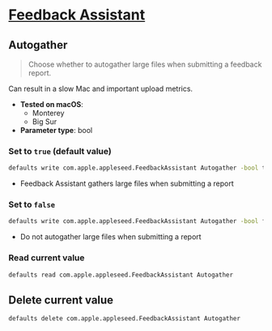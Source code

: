 # [Feedback Assistant](../readme.md)

## Autogather

> Choose whether to autogather large files when submitting a feedback report.

Can result in a slow Mac and important upload metrics.


- **Tested on macOS**:
  * Monterey
  * Big Sur
- **Parameter type**: bool

### Set to `true` (default value)
```bash
defaults write com.apple.appleseed.FeedbackAssistant Autogather -bool true
```
- Feedback Assistant gathers large files when submitting a report

### Set to `false`
```bash
defaults write com.apple.appleseed.FeedbackAssistant Autogather -bool false
```
- Do not autogather large files when submitting a report

### Read current value
```bash
defaults read com.apple.appleseed.FeedbackAssistant Autogather
```

## Delete current value
```bash
defaults delete com.apple.appleseed.FeedbackAssistant Autogather
```
